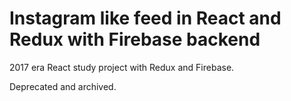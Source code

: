 # Instagram like feed in React and Redux with Firebase backend

2017 era React study project with Redux and Firebase.

Deprecated and archived.
